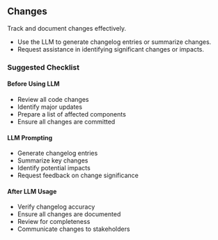 ## Changes
Track and document changes effectively.

- Use the LLM to generate changelog entries or summarize changes.
- Request assistance in identifying significant changes or impacts.

### Suggested Checklist

#### Before Using LLM
- Review all code changes
- Identify major updates
- Prepare a list of affected components
- Ensure all changes are committed

#### LLM Prompting
- Generate changelog entries
- Summarize key changes
- Identify potential impacts
- Request feedback on change significance

#### After LLM Usage
- Verify changelog accuracy
- Ensure all changes are documented
- Review for completeness
- Communicate changes to stakeholders
